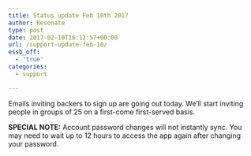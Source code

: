 ```yaml
---
title: Status update Feb 10th 2017
author: Resonate
type: post
date: 2017-02-10T16:12:57+00:00
url: /support-update-feb-10/
essb_off:
  - 'true'
categories:
  - support

---
```

Emails inviting backers to sign up are going out today. We&#8217;ll start inviting people in groups of 25 on a first-come first-served basis.

**SPECIAL NOTE:** Account password changes will not instantly sync. You may need to wait up to 12 hours to access the app again after changing your password.